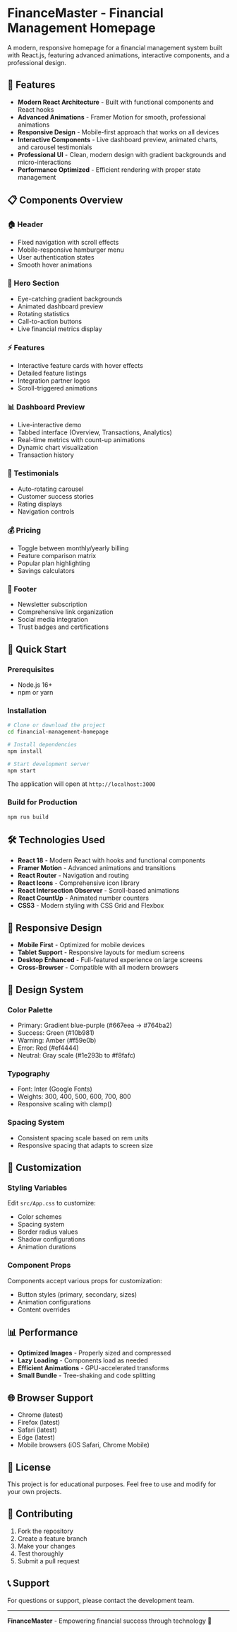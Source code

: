 # FinanceMaster - Financial Management Homepage

A modern, responsive homepage for a financial management system built with React.js, featuring advanced animations, interactive components, and a professional design.

## 🌟 Features

- **Modern React Architecture** - Built with functional components and React hooks
- **Advanced Animations** - Framer Motion for smooth, professional animations  
- **Responsive Design** - Mobile-first approach that works on all devices
- **Interactive Components** - Live dashboard preview, animated charts, and carousel testimonials
- **Professional UI** - Clean, modern design with gradient backgrounds and micro-interactions
- **Performance Optimized** - Efficient rendering with proper state management

## 📋 Components Overview

### 🏠 Header
- Fixed navigation with scroll effects
- Mobile-responsive hamburger menu
- User authentication states
- Smooth hover animations

### 🎯 Hero Section
- Eye-catching gradient backgrounds
- Animated dashboard preview
- Rotating statistics
- Call-to-action buttons
- Live financial metrics display

### ⚡ Features
- Interactive feature cards with hover effects
- Detailed feature listings
- Integration partner logos
- Scroll-triggered animations

### 📊 Dashboard Preview
- Live-interactive demo
- Tabbed interface (Overview, Transactions, Analytics)
- Real-time metrics with count-up animations
- Dynamic chart visualization
- Transaction history

### 💬 Testimonials
- Auto-rotating carousel
- Customer success stories
- Rating displays
- Navigation controls

### 💰 Pricing
- Toggle between monthly/yearly billing
- Feature comparison matrix
- Popular plan highlighting
- Savings calculators

### 📧 Footer
- Newsletter subscription
- Comprehensive link organization
- Social media integration
- Trust badges and certifications

## 🚀 Quick Start

### Prerequisites
- Node.js 16+ 
- npm or yarn

### Installation

```bash
# Clone or download the project
cd financial-management-homepage

# Install dependencies
npm install

# Start development server
npm start
```

The application will open at `http://localhost:3000`

### Build for Production

```bash
npm run build
```

## 🛠️ Technologies Used

- **React 18** - Modern React with hooks and functional components
- **Framer Motion** - Advanced animations and transitions
- **React Router** - Navigation and routing
- **React Icons** - Comprehensive icon library
- **React Intersection Observer** - Scroll-based animations
- **React CountUp** - Animated number counters
- **CSS3** - Modern styling with CSS Grid and Flexbox

## 📱 Responsive Design

- **Mobile First** - Optimized for mobile devices
- **Tablet Support** - Responsive layouts for medium screens
- **Desktop Enhanced** - Full-featured experience on large screens
- **Cross-Browser** - Compatible with all modern browsers

## 🎨 Design System

### Color Palette
- Primary: Gradient blue-purple (#667eea → #764ba2)
- Success: Green (#10b981)
- Warning: Amber (#f59e0b)  
- Error: Red (#ef4444)
- Neutral: Gray scale (#1e293b to #f8fafc)

### Typography
- Font: Inter (Google Fonts)
- Weights: 300, 400, 500, 600, 700, 800
- Responsive scaling with clamp()

### Spacing System
- Consistent spacing scale based on rem units
- Responsive spacing that adapts to screen size

## 🔧 Customization

### Styling Variables
Edit `src/App.css` to customize:
- Color schemes
- Spacing system
- Border radius values
- Shadow configurations
- Animation durations

### Component Props
Components accept various props for customization:
- Button styles (primary, secondary, sizes)
- Animation configurations
- Content overrides

## 📊 Performance

- **Optimized Images** - Properly sized and compressed
- **Lazy Loading** - Components load as needed
- **Efficient Animations** - GPU-accelerated transforms
- **Small Bundle** - Tree-shaking and code splitting

## 🌐 Browser Support

- Chrome (latest)
- Firefox (latest)
- Safari (latest)
- Edge (latest)
- Mobile browsers (iOS Safari, Chrome Mobile)

## 📄 License

This project is for educational purposes. Feel free to use and modify for your own projects.

## 🤝 Contributing

1. Fork the repository
2. Create a feature branch
3. Make your changes
4. Test thoroughly
5. Submit a pull request

## 📞 Support

For questions or support, please contact the development team.

---

**FinanceMaster** - Empowering financial success through technology 🚀
